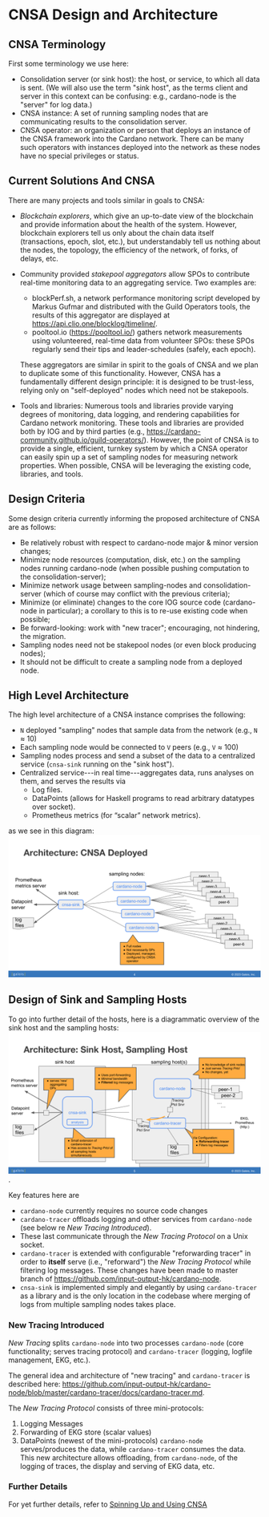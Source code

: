 # CNSA Design and Architecture
## CNSA Terminology

First some terminology we use here:

- Consolidation server (or sink host): the host, or service, to which
  all data is sent.  (We will also use the term "sink host", as the
  terms client and server in this context can be confusing: e.g.,
  cardano-node is the "server" for log data.)
- CNSA instance: A set of running sampling nodes that are
  communicating results to the consolidation server.
- CNSA operator: an organization or person that deploys an instance of
  the CNSA framework into the Cardano network.  There can be many such
  operators with instances deployed into the network as these nodes
  have no special privileges or status.
  
## Current Solutions And CNSA

There are many projects and tools similar in goals to CNSA:
 - *Blockchain explorers*, which give an up-to-date view of the
   blockchain and provide information about the health of the
   system. However, blockchain explorers tell us only about the chain
   data itself (transactions, epoch, slot, etc.), but understandably
   tell us nothing about the nodes, the topology, the efficiency of
   the network, of forks, of delays, etc.
- Community provided *stakepool aggregators* allow SPOs to contribute
  real-time monitoring data to an aggregating service. Two examples
  are:
  - blockPerf.sh, a network performance monitoring script developed by
    Markus Gufmar and distributed with the Guild Operators tools, the
    results of this aggregator are displayed at
    https://api.clio.one/blocklog/timeline/.
  - pooltool.io (https://pooltool.io/) gathers network measurements
    using volunteered, real-time data from volunteer SPOs: these SPOs
    regularly send their tips and leader-schedules (safely, each
    epoch).

  These aggregators are similar in spirit to the goals of CNSA and we
  plan to duplicate some of this functionality.  However, CNSA has a
  fundamentally different design principle: it is designed to be
  trust-less, relying only on "self-deployed" nodes which need not be
  stakepools.

- Tools and libraries: Numerous tools and libraries provide varying
  degrees of monitoring, data logging, and rendering capabilities for
  Cardano network monitoring. These tools and libraries are provided
  both by IOG and by third parties (e.g.,
  https://cardano-community.github.io/guild-operators/). However, the
  point of CNSA is to provide a single, efficient, turnkey system by
  which a CNSA operator can easily spin up a set of sampling nodes for
  measuring network properties.  When possible, CNSA will be
  leveraging the existing code, libraries, and tools.

## Design Criteria

Some design criteria currently informing the proposed architecture of CNSA are as follows:
- Be relatively robust with respect to cardano-node major & minor
  version changes;
- Minimize node resources (computation, disk, etc.) on the sampling
  nodes running cardano-node (when possible pushing computation to the
  consolidation-server);
- Minimize network usage between sampling-nodes and
  consolidation-server (which of course may conflict with the previous
  criteria);
- Minimize (or eliminate) changes to the core IOG source code
  (cardano-node in particular); a corollary to this is to re-use
  existing code when possible;
- Be forward-looking: work with "new tracer"; encouraging, not hindering, the migration.
- Sampling nodes need not be stakepool nodes (or even block producing
  nodes);
- It should not be difficult to create a sampling node from a deployed
  node.

## High Level Architecture

The high level architecture of a CNSA instance comprises the following:
- `N` deployed "sampling" nodes that sample data from the network (e.g.,
  `N` ≈ 10)
- Each sampling node would be connected to `V` peers (e.g., `V` ≈ 100)
- Sampling nodes process and send a subset of the data to a
  centralized service (`cnsa-sink` running on the "sink host").
- Centralized service---in real time---aggregates data, runs analyses
  on them, and serves the results via
  - Log files.
  - DataPoints (allows for Haskell programs to read arbitrary
    datatypes over socket).
  - Prometheus metrics (for “scalar” network metrics).

as we see in this diagram:
![Alt](architecture-deployed.svg)

## Design of Sink and Sampling Hosts

To go into further detail of the hosts, here is a diagrammatic
overview of the sink host and the sampling hosts:
![Alt](architecture-hosts.svg).

Key features here are
- `cardano-node` currently requires no source code changes
- `cardano-tracer` offloads logging and other services from
  `cardano-node` (see below re *New Tracing Introduced*).
- These last communicate through the *New Tracing Protocol* on a Unix
  socket.
- `cardano-tracer` is extended with configurable "reforwarding tracer"
  in order to **itself** serve (i.e., "reforward") the *New Tracing
  Protocol* while filtering log messages.  These changes have been 
  made to master branch of https://github.com/input-output-hk/cardano-node.
- `cnsa-sink` is implemented simply and elegantly by using
  `cardano-tracer` as a library and is the only location in the
  codebase where merging of logs from multiple sampling nodes takes
  place.

### New Tracing Introduced

*New Tracing* splits `cardano-node` into two processes `cardano-node`
(core functionality; serves tracing protocol) and `cardano-tracer`
(logging, logfile management, EKG, etc.).

The general idea and architecture of "new tracing" and
`cardano-tracer` is described here:
https://github.com/input-output-hk/cardano-node/blob/master/cardano-tracer/docs/cardano-tracer.md.

The *New Tracing Protocol* consists of three mini-protocols:
1. Logging Messages
2. Forwarding of EKG store (scalar values)
3. DataPoints (newest of the mini-protocols)
`cardano-node` serves/produces the data, while `cardano-tracer`
consumes the data.  This new architecture allows offloading,
from `cardano-node`, of the logging of traces, the display and serving
of EKG data, etc.

### Further Details

For yet further details, refer to [Spinning Up and Using CNSA](RunningCNSA.md)
